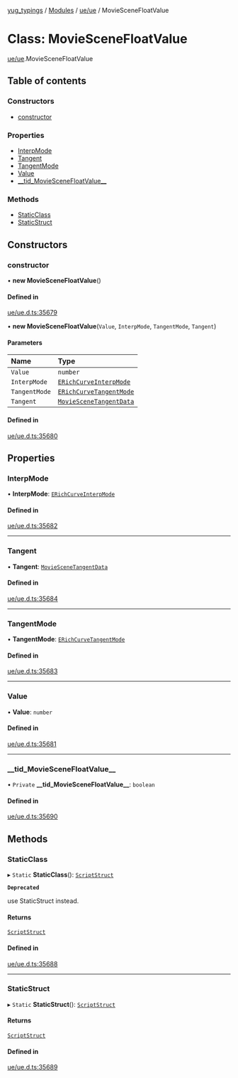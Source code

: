 [yug_typings](../README.md) / [Modules](../modules.md) / [ue/ue](../modules/ue_ue.md) / MovieSceneFloatValue

# Class: MovieSceneFloatValue

[ue/ue](../modules/ue_ue.md).MovieSceneFloatValue

## Table of contents

### Constructors

- [constructor](ue_ue.MovieSceneFloatValue.md#constructor)

### Properties

- [InterpMode](ue_ue.MovieSceneFloatValue.md#interpmode)
- [Tangent](ue_ue.MovieSceneFloatValue.md#tangent)
- [TangentMode](ue_ue.MovieSceneFloatValue.md#tangentmode)
- [Value](ue_ue.MovieSceneFloatValue.md#value)
- [\_\_tid\_MovieSceneFloatValue\_\_](ue_ue.MovieSceneFloatValue.md#__tid_moviescenefloatvalue__)

### Methods

- [StaticClass](ue_ue.MovieSceneFloatValue.md#staticclass)
- [StaticStruct](ue_ue.MovieSceneFloatValue.md#staticstruct)

## Constructors

### constructor

• **new MovieSceneFloatValue**()

#### Defined in

[ue/ue.d.ts:35679](https://github.com/YugMetaverse/yug_typings/blob/25cad34/ue/ue.d.ts#L35679)

• **new MovieSceneFloatValue**(`Value`, `InterpMode`, `TangentMode`, `Tangent`)

#### Parameters

| Name | Type |
| :------ | :------ |
| `Value` | `number` |
| `InterpMode` | [`ERichCurveInterpMode`](../enums/ue_ue.ERichCurveInterpMode.md) |
| `TangentMode` | [`ERichCurveTangentMode`](../enums/ue_ue.ERichCurveTangentMode.md) |
| `Tangent` | [`MovieSceneTangentData`](ue_ue.MovieSceneTangentData.md) |

#### Defined in

[ue/ue.d.ts:35680](https://github.com/YugMetaverse/yug_typings/blob/25cad34/ue/ue.d.ts#L35680)

## Properties

### InterpMode

• **InterpMode**: [`ERichCurveInterpMode`](../enums/ue_ue.ERichCurveInterpMode.md)

#### Defined in

[ue/ue.d.ts:35682](https://github.com/YugMetaverse/yug_typings/blob/25cad34/ue/ue.d.ts#L35682)

___

### Tangent

• **Tangent**: [`MovieSceneTangentData`](ue_ue.MovieSceneTangentData.md)

#### Defined in

[ue/ue.d.ts:35684](https://github.com/YugMetaverse/yug_typings/blob/25cad34/ue/ue.d.ts#L35684)

___

### TangentMode

• **TangentMode**: [`ERichCurveTangentMode`](../enums/ue_ue.ERichCurveTangentMode.md)

#### Defined in

[ue/ue.d.ts:35683](https://github.com/YugMetaverse/yug_typings/blob/25cad34/ue/ue.d.ts#L35683)

___

### Value

• **Value**: `number`

#### Defined in

[ue/ue.d.ts:35681](https://github.com/YugMetaverse/yug_typings/blob/25cad34/ue/ue.d.ts#L35681)

___

### \_\_tid\_MovieSceneFloatValue\_\_

• `Private` **\_\_tid\_MovieSceneFloatValue\_\_**: `boolean`

#### Defined in

[ue/ue.d.ts:35690](https://github.com/YugMetaverse/yug_typings/blob/25cad34/ue/ue.d.ts#L35690)

## Methods

### StaticClass

▸ `Static` **StaticClass**(): [`ScriptStruct`](ue_ue.ScriptStruct.md)

**`Deprecated`**

use StaticStruct instead.

#### Returns

[`ScriptStruct`](ue_ue.ScriptStruct.md)

#### Defined in

[ue/ue.d.ts:35688](https://github.com/YugMetaverse/yug_typings/blob/25cad34/ue/ue.d.ts#L35688)

___

### StaticStruct

▸ `Static` **StaticStruct**(): [`ScriptStruct`](ue_ue.ScriptStruct.md)

#### Returns

[`ScriptStruct`](ue_ue.ScriptStruct.md)

#### Defined in

[ue/ue.d.ts:35689](https://github.com/YugMetaverse/yug_typings/blob/25cad34/ue/ue.d.ts#L35689)

